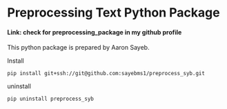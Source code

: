 # Preprocessing Text Python Package
#### Link: check for preprocessing_package in my github profile

This python package is prepared by Aaron Sayeb. 

Install

`pip install git+ssh://git@github.com:sayebms1/preprocess_syb.git`

uninstall

`pip uninstall preprocess_syb`